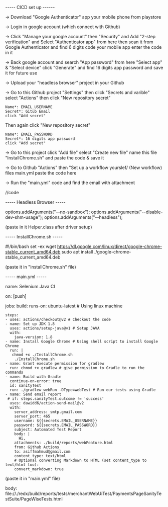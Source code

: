 ----- CICD set up ------

-> Download "Google Authenticator" app your mobile phone from playstore

-> Login in google account (which connect with Github)

-> Click "Manage your google account" then "Security" and Add "2-step verification" and Select "Authenticator app" from here
	then scan it from Google Authenticator and find 6 digits code your mobile app enter the code in it

-> Back google account and search "App password" from here "Select app" & "Select device" click "Generate" and
	find 16 digits app password and save it for future use

-> Upload your "headless browser" project in your Github

-> Go to this Github project "Settings" then click "Secrets and varible" select "Actions" then click "New repository secret"

	Name*: EMAIL_USERNAME 
	Secret*: Gitub Email
	click "Add secret"

Then again click "New repository secret"

	Name*: EMAIL_PASSWORD 
	Secret*: 16 digits app password
	click "Add secret"

-> Go to this project click "Add file" select "Create new file" name this file "InstallChrome.sh" and paste the code & save it

-> Go to Github "Actions" then "Set up a workflow yourslef/ (New workflow) files main.yml paste the code here

-> Run the "main.yml" code and find the email with attachment



//code

----- Headless Browser -----

options.addArguments("--no-sandbox");
options.addArguments("--disable-dev-shm-usage");
options.addArguments("--headless");

(paste in it Helper.class after driver setup)


----- InstallChrome.sh -----

#!/bin/bash
set -ex
wget https://dl.google.com/linux/direct/google-chrome-stable_current_amd64.deb
sudo apt install ./google-chrome-stable_current_amd64.deb

(paste it in "InstallChrome.sh" file)


----- main.yml -----


name: Selenium Java CI

on: [push]

jobs:
  build:
    runs-on: ubuntu-latest # Using linux machine

    steps:
    - uses: actions/checkout@v2 # Checkout the code
    - name: Set up JDK 1.8
      uses: actions/setup-java@v1 # Setup JAVA
      with:
        java-version: 1.8
    - name: Install Google Chrome # Using shell script to install Google Chrome
      run: |
       chmod +x ./InstallChrome.sh
        ./InstallChrome.sh
    - name: Grant execute permission for gradlew
      run: chmod +x gradlew # give permission to Gradle to run the commands
    - name: Build with Gradle
      continue-on-error: true
      id: sanityTest
      run: ./gradlew webRun -DType=webTest # Run our tests using Gradle
    - name: Send email report
     # if: steps.sanityTest.outcome != 'success'
      uses: dawidd6/action-send-mail@v2
      with:
        server_address: smtp.gmail.com
        server_port: 465
        username: ${{secrets.EMAIL_USERNAME}}
        password: ${{secrets.EMAIL_PASSWORD}}
        subject: Automated Test Report
        body: |
          Hi,
        attachments: ./build/reports/webFeature.html
        from: Github Actions
        to: asiffmahmud@gmail.com
        content_type: text/html
        # Optional converting Markdown to HTML (set content_type to text/html too):
        convert_markdown: true

(paste it in "main.yml" file)



body: file://./redx/build/reports/tests/merchantWebUiTest/PaymentsPageSanityTestSuite/PageWiseTests.html
